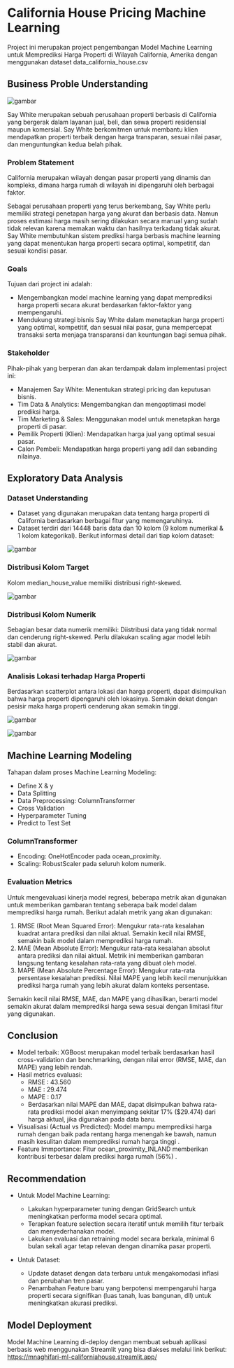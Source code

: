 # California House Pricing Machine Learning

Project ini merupakan project pengembangan Model Machine Learning untuk Memprediksi Harga Properti di Wilayah California, Amerika dengan menggunakan dataset data_california_house.csv

## Business Proble Understanding

![gambar](https://github.com/user-attachments/assets/3463589c-d2c6-464b-a412-bc8fda5c0fa3)

Say White merupakan sebuah perusahaan properti berbasis di California yang bergerak dalam layanan jual, beli, dan sewa properti residensial maupun komersial.  Say White berkomitmen untuk membantu klien mendapatkan properti terbaik dengan harga transparan, sesuai nilai pasar, dan menguntungkan kedua belah pihak.

### Problem Statement
California merupakan wilayah dengan pasar properti yang dinamis dan kompleks, dimana harga rumah di wilayah ini dipengaruhi oleh berbagai faktor.  

Sebagai perusahaan properti yang terus berkembang, Say White perlu memiliki strategi penetapan harga yang akurat dan berbasis data. Namun proses estimasi harga masih sering dilakukan secara manual yang sudah tidak relevan karena memakan waktu dan hasilnya terkadang tidak akurat. Say White membutuhkan sistem prediksi harga berbasis machine learning yang dapat menentukan harga properti secara optimal, kompetitif, dan sesuai kondisi pasar.

### Goals
Tujuan dari project ini adalah:
- Mengembangkan model machine learning yang dapat memprediksi harga properti secara akurat berdasarkan faktor-faktor yang mempengaruhi.
- Mendukung strategi bisnis Say White dalam menetapkan harga properti yang optimal, kompetitif, dan sesuai nilai pasar, guna mempercepat transaksi serta menjaga transparansi dan keuntungan bagi semua pihak.

### Stakeholder
Pihak-pihak yang berperan dan akan terdampak dalam implementasi project ini:
- Manajemen Say White: Menentukan strategi pricing dan keputusan bisnis.
- Tim Data & Analytics: Mengembangkan dan mengoptimasi model prediksi harga.
- Tim Marketing & Sales: Menggunakan model untuk menetapkan harga properti di pasar.
- Pemilik Properti (Klien): Mendapatkan harga jual yang optimal sesuai pasar.
- Calon Pembeli: Mendapatkan harga properti yang adil dan sebanding nilainya.

## Exploratory Data Analysis

### Dataset Understanding
- Dataset yang digunakan merupakan data tentang harga properti di California berdasarkan berbagai fitur yang memengaruhinya.
- Dataset terdiri dari 14448 baris data dan 10 kolom (9 kolom numerikal & 1 kolom kategorikal). Berikut informasi detail dari tiap kolom dataset:

![gambar](https://github.com/user-attachments/assets/8c8d5c35-3f2e-4f3f-badf-fc9e5dbe2e41)

### Distribusi Kolom Target
Kolom median_house_value memiliki distribusi right-skewed.

![gambar](https://github.com/user-attachments/assets/09a7970a-37bc-47d7-93d5-4ac5ce7dd126)

### Distribusi Kolom Numerik
Sebagian besar data numerik memiliki:
Diistribusi data yang tidak normal dan cenderung right-skewed.
Perlu dilakukan scaling agar model lebih stabil dan akurat.

![gambar](https://github.com/user-attachments/assets/47f5966f-ffb2-4de6-801f-48e639cf5c48)

### Analisis Lokasi terhadap Harga Properti
Berdasarkan scatterplot antara lokasi dan harga properti, dapat disimpulkan bahwa harga properti dipengaruhi oleh lokasinya. Semakin dekat dengan pesisir maka harga properti cenderung akan semakin tinggi.

![gambar](https://github.com/user-attachments/assets/cd8ce35b-1a14-44ac-bf79-275e72795f3c)

![gambar](https://github.com/user-attachments/assets/f4ab843d-1498-4b36-a457-b1fd4755feb5)

## Machine Learning Modeling
Tahapan dalam proses Machine Learning Modeling:
- Define X & y
- Data Splitting
- Data Preprocessing: ColumnTransformer
- Cross Validation
- Hyperparameter Tuning
- Predict to Test Set

### ColumnTransformer
- Encoding: OneHotEncoder pada ocean_proximity.
- Scaling: RobustScaler pada seluruh kolom numerik.

### Evaluation Metrics
Untuk mengevaluasi kinerja model regresi, beberapa metrik akan digunakan untuk memberikan gambaran tentang seberapa baik model dalam memprediksi harga rumah. Berikut adalah metrik yang akan digunakan:

1. RMSE (Root Mean Squared Error): Mengukur rata-rata kesalahan kuadrat antara prediksi dan nilai aktual. Semakin kecil nilai RMSE, semakin baik model dalam memprediksi harga rumah.
2. MAE (Mean Absolute Error): Mengukur rata-rata kesalahan absolut antara prediksi dan nilai aktual. Metrik ini memberikan gambaran langsung tentang kesalahan rata-rata yang dibuat oleh model.
3. MAPE (Mean Absolute Percentage Error): Mengukur rata-rata persentase kesalahan prediksi. Nilai MAPE yang lebih kecil menunjukkan prediksi harga rumah yang lebih akurat dalam konteks persentase.

Semakin kecil nilai RMSE, MAE, dan MAPE yang dihasilkan, berarti model semakin akurat dalam memprediksi harga sewa sesuai dengan limitasi fitur yang digunakan. 

## Conclusion
- Model terbaik: XGBoost merupakan model terbaik berdasarkan hasil cross-validation dan benchmarking, dengan nilai error (RMSE, MAE, dan MAPE) yang lebih rendah.
- Hasil metrics evaluasi:
  - RMSE	: 43.560
  - MAE	: 29.474
  - MAPE	: 0.17
  - Berdasarkan nilai MAPE dan MAE, dapat disimpulkan bahwa rata-rata prediksi model akan menyimpang sekitar 17% ($29.474) dari harga aktual, jika digunakan pada data baru.
- Visualisasi (Actual vs Predicted): Model mampu memprediksi harga rumah dengan baik pada rentang harga menengah ke bawah, namun masih kesulitan dalam memprediksi rumah harga tinggi .
- Feature Immportance: Fitur ocean_proximity_INLAND  memberikan kontribusi terbesar dalam prediksi harga rumah (56%) .


## Recommendation
- Untuk Model Machine Learning:
  - Lakukan hyperparameter tuning dengan GridSearch  untuk meningkatkan performa model secara optimal.
  - Terapkan feature selection secara iteratif  untuk memilih fitur terbaik dan menyederhanakan model.
  - Lakukan evaluasi dan retraining model secara berkala, minimal 6 bulan sekali agar tetap relevan dengan dinamika pasar properti.

- Untuk Dataset:
  - Update dataset dengan data terbaru untuk mengakomodasi inflasi dan perubahan tren pasar.
  - Penambahan Feature baru yang berpotensi mempengaruhi harga properti secara signifikan (luas tanah, luas bangunan, dll) untuk meningkatkan akurasi prediksi.

## Model Deployment
Model Machine Learning di-deploy dengan membuat sebuah aplikasi berbasis web menggunakan Streamlit yang bisa diakses melalui link berikut: https://mnaghifari-ml-californiahouse.streamlit.app/
